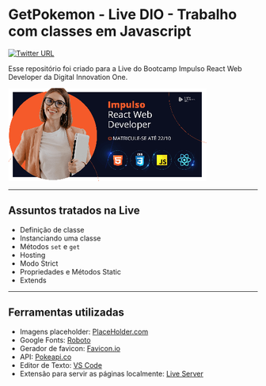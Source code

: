 # GetPokemon - Live DIO - Trabalho com classes em Javascript

[![Twitter URL](https://img.shields.io/twitter/url/https/twitter.com/marciovsena.svg?style=social&label=marciovsena)](https://twitter.com/marciovsena)

Esse repositório foi criado para a Live do Bootcamp Impulso React Web Developer da Digital Innovation One.

![AnVIL Image](./assets/img/readme-bootcamp-image.png 'Bootcamp Impulso React Web Developer')

---

## Assuntos tratados na Live

* Definição de classe
* Instanciando uma classe
* Métodos `set` e `get`
* Hosting
* Modo Strict
* Propriedades e Métodos Static
* Extends

---

## Ferramentas utilizadas

* Imagens placeholder: [PlaceHolder.com](https://via.placeholder.com)  
* Google Fonts: [Roboto](https://fonts.google.com/specimen/Roboto)  
* Gerador de favicon: [Favicon.io](https://favicon.io/)  
* API: [Pokeapi.co](https://pokeapi.co/)  
* Editor de Texto: [VS Code](https://code.visualstudio.com/)  
* Extensão para servir as páginas localmente: [Live Server](https://marketplace.visualstudio.com/items?itemName=ritwickdey.LiveServer)  
